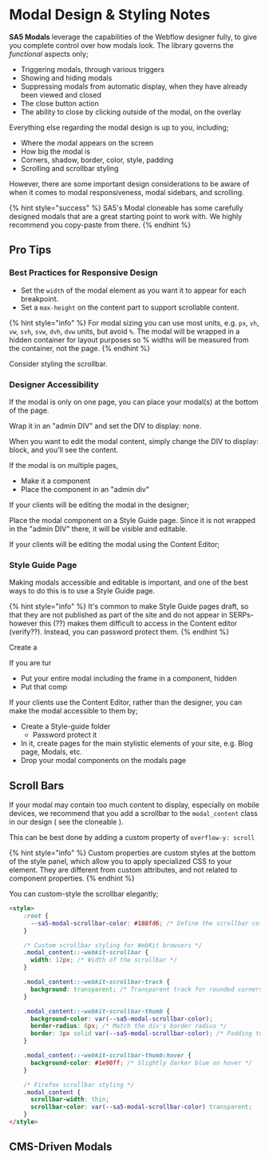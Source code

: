 # Modal Design & Styling Notes

**SA5 Modals** leverage the capabilities of the Webflow designer fully, to give you complete control over how modals look.  The library governs the _functional_ aspects only;

* Triggering modals, through various triggers&#x20;
* Showing and hiding modals&#x20;
* Suppressing modals from automatic display, when they have already been viewed and closed&#x20;
* The close button action
* The ability to close by clicking outside of the modal, on the overlay

Everything else regarding the modal design is up to you, including;

* Where the modal appears on the screen
* How big the modal is&#x20;
* Corners, shadow, border, color, style, padding&#x20;
* Scrolling and scrollbar styling&#x20;

However, there are some important design considerations to be aware of when it comes to modal responsiveness, modal sidebars, and scrolling.&#x20;

{% hint style="success" %}
SA5's Modal cloneable has some carefully designed modals that are a great starting point to work with.  We highly recommend you copy-paste from there.&#x20;
{% endhint %}

## Pro Tips&#x20;

### Best Practices for Responsive Design

* Set the `width` of the modal element as you want it to appear for each breakpoint. &#x20;
* Set a `max-height` on the content part to support scrollable content.&#x20;

{% hint style="info" %}
For modal sizing you can use most units, e.g. `px`, `vh`, `vw`, `svh`, `svw`, `dvh`, `dvw` units, but avoid `%`.  The modal will be wrapped in a hidden container for layout purposes so % widths will be measured from the container, not the page.&#x20;
{% endhint %}

Consider styling the scrollbar.&#x20;

### Designer Accessibility&#x20;

If the modal is only on one page, you can place your modal(s) at the bottom of the page.

Wrap it in an "admin DIV" and set the DIV to display: none.&#x20;

When you want to edit the modal content, simply change the DIV to display: block, and you'll see the content.&#x20;

If the modal is on multiple pages,&#x20;

* Make it a component
* Place the component in an "admin div"&#x20;

If your clients will be editing the modal in the designer;&#x20;

Place the modal component on a Style Guide page.  Since it is not wrapped in the "admin DIV" there, it will be visible and editable.&#x20;

If your clients will be editing the modal using the Content Editor;&#x20;





### Style Guide Page

Making modals accessible and editable is important, and one of the best ways to do this is to use a Style Guide page.&#x20;

{% hint style="info" %}
It's common to make Style Guide pages draft, so that they are not published as part of the site and do not appear in SERPs- however this (??) makes them difficult to access in the Content editor (verify??).  Instead, you can password protect them.&#x20;
{% endhint %}



Create a&#x20;

If you are tur

* Put your entire modal including the frame in a component, hidden&#x20;
* Put that comp

If your clients use the Content Editor, rather than the designer, you can make the modal accessible to them by;

* Create a Style-guide folder
  * Password protect it
* In it, create pages for the main stylistic elements of your site, e.g. Blog page, Modals, etc.&#x20;
* Drop your modal components on the modals page&#x20;

## Scroll Bars

If your modal may contain too much content to display, especially on mobile devices, we recommend that you add a scrollbar to the `modal_content` class in our design ( see the cloneable ).&#x20;

This can be best done by adding a custom property of `overflow-y: scroll`  &#x20;

{% hint style="info" %}
Custom properties are custom styles at the bottom of the style panel, which allow you to apply specialized CSS to your element.  They are different from custom attributes, and not related to component properties. &#x20;
{% endhint %}

You can custom-style the scrollbar elegantly;&#x20;

```html
<style>
    :root {
      --sa5-modal-scrollbar-color: #188fd6; /* Define the scrollbar color variable */
    }

    /* Custom scrollbar styling for WebKit browsers */
    .modal_content::-webkit-scrollbar {
      width: 12px; /* Width of the scrollbar */
    }

    .modal_content::-webkit-scrollbar-track {
      background: transparent; /* Transparent track for rounded corners to show */
    }

    .modal_content::-webkit-scrollbar-thumb {
      background-color: var(--sa5-modal-scrollbar-color);
      border-radius: 6px; /* Match the div's border radius */
      border: 3px solid var(--sa5-modal-scrollbar-color); /* Padding to inset the scrollbar */
    }

    .modal_content::-webkit-scrollbar-thumb:hover {
      background-color: #1e90ff; /* Slightly darker blue on hover */
    }

    /* Firefox scrollbar styling */
    .modal_content {
      scrollbar-width: thin;
      scrollbar-color: var(--sa5-modal-scrollbar-color) transparent;
    }
</style>
```

## CMS-Driven Modals



